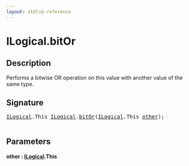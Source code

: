 ```yaml
---
layout: stdlib-reference
---
```


# ILogical\.bitOr

## Description

Performs a bitwise OR operation on this value with another value of the same type.




## Signature 

<pre>
<a href="index.html" class="code_type">ILogical</a>.<span class="code_keyword">This</span> <a href="index.html" class="code_type">ILogical</a>.<a href="bitor-3.html">bitOr</a>(<a href="index.html" class="code_type">ILogical</a>.<span class="code_keyword">This</span> <a href="bitor-3.html#decl-other" class="code_param">other</a>);

</pre>

## Parameters

####  <a id="decl-other"></a>other  : [ILogical](index.html)\.This

